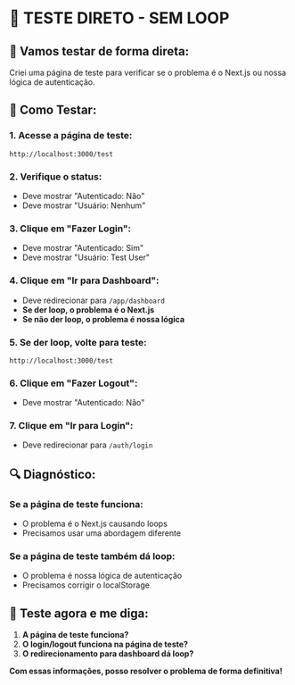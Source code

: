 # 🧪 **TESTE DIRETO - SEM LOOP**

## 🎯 **Vamos testar de forma direta:**

Criei uma página de teste para verificar se o problema é o Next.js ou nossa lógica de autenticação.

## 🧪 **Como Testar:**

### **1. Acesse a página de teste:**
```
http://localhost:3000/test
```

### **2. Verifique o status:**
- Deve mostrar "Autenticado: Não"
- Deve mostrar "Usuário: Nenhum"

### **3. Clique em "Fazer Login":**
- Deve mostrar "Autenticado: Sim"
- Deve mostrar "Usuário: Test User"

### **4. Clique em "Ir para Dashboard":**
- Deve redirecionar para `/app/dashboard`
- **Se der loop, o problema é o Next.js**
- **Se não der loop, o problema é nossa lógica**

### **5. Se der loop, volte para teste:**
```
http://localhost:3000/test
```

### **6. Clique em "Fazer Logout":**
- Deve mostrar "Autenticado: Não"

### **7. Clique em "Ir para Login":**
- Deve redirecionar para `/auth/login`

## 🔍 **Diagnóstico:**

### **Se a página de teste funciona:**
- O problema é o Next.js causando loops
- Precisamos usar uma abordagem diferente

### **Se a página de teste também dá loop:**
- O problema é nossa lógica de autenticação
- Precisamos corrigir o localStorage

## 🎯 **Teste agora e me diga:**

1. **A página de teste funciona?**
2. **O login/logout funciona na página de teste?**
3. **O redirecionamento para dashboard dá loop?**

**Com essas informações, posso resolver o problema de forma definitiva!**
